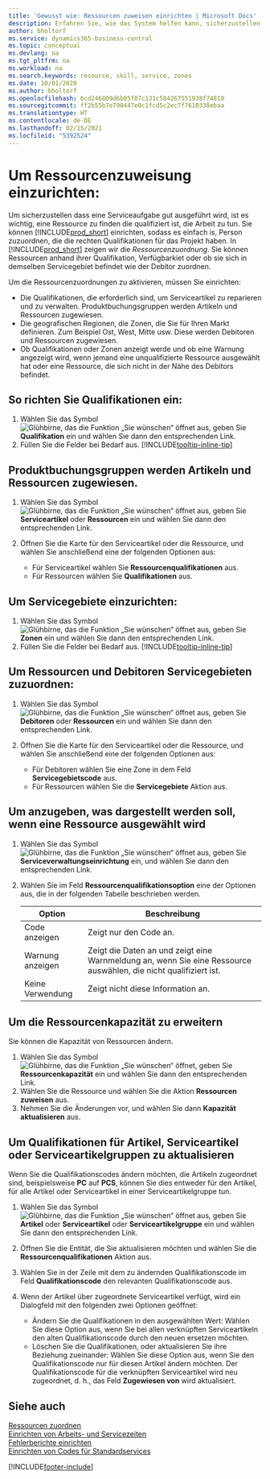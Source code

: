 ```yaml
---
title: 'Gewusst wie: Ressourcen zuweisen einrichten | Microsoft Docs'
description: Erfahren Sie, wie das System helfen kann, sicherzustellen, die Sie einer Person zuweisen, welches die Qualifikationen benötigen können, um eine Service bereitstellen.
author: bholtorf
ms.service: dynamics365-business-central
ms.topic: conceptual
ms.devlang: na
ms.tgt_pltfrm: na
ms.workload: na
ms.search.keywords: resource, skill, service, zones
ms.date: 10/01/2020
ms.author: bholtorf
ms.openlocfilehash: 6cd246809d6b05f87c131c584267551938f74810
ms.sourcegitcommit: ff2b55b7e790447e0c1fcd5c2ec7f7610338ebaa
ms.translationtype: HT
ms.contentlocale: de-DE
ms.lasthandoff: 02/15/2021
ms.locfileid: "5392524"
---
```

# <a name="set-up-resource-allocation"></a>Um Ressourcenzuweisung einzurichten:
Um sicherzustellen dass eine Serviceaufgabe gut ausgeführt wird, ist es wichtig, eine Ressource zu finden die qualifiziert ist, die Arbeit zu tun. Sie können [!INCLUDE[prod_short](includes/prod_short.md)] einrichten, sodass es einfach is, Person zuzuordnen, die die rechten Qualifikationen für das Projekt haben. In [!INCLUDE[prod_short](includes/prod_short.md)] zeigen wir die _Ressourcenzuordnung_. Sie können Ressourcen anhand ihrer Qualifikation, Verfügbarkiet oder ob sie sich in demselben Servicegebiet befindet wie der Debitor zuordnen. 

Um die Ressourcenzuordnungen zu aktivieren, müssen Sie einrichten:  
  
* Die Qualifikationen, die erforderlich sind, um Serviceartikel zu reparieren und zu verwalten. Produktbuchungsgruppen werden Artikeln und Ressourcen zugewiesen.  
* Die geografischen Regionen, die Zonen, die Sie für Ihren Markt definieren. Zum Beispiel Ost, West, Mitte usw. Diese werden Debitoren und Ressourcen zugewiesen.  
* Ob Qualifikationen oder Zonen anzeigt werde und ob eine Warnung angezeigt wird, wenn jemand eine unqualifizierte Ressource ausgewählt hat oder eine Ressource, die sich nicht in der Nähe des Debitors befindet.  

## <a name="to-set-up-skills"></a>So richten Sie Qualifikationen ein:
1. Wählen Sie das Symbol ![Glühbirne, das die Funktion „Sie wünschen“ öffnet](media/ui-search/search_small.png "Was möchten Sie tun?") aus, geben Sie **Qualifikation** ein und wählen Sie dann den entsprechenden Link.  
2. Füllen Sie die Felder bei Bedarf aus. [!INCLUDE[tooltip-inline-tip](includes/tooltip-inline-tip_md.md)]  

## <a name="to-assign-skills-to-service-items-and-resources"></a>Produktbuchungsgruppen werden Artikeln und Ressourcen zugewiesen.
1. Wählen Sie das Symbol ![Glühbirne, das die Funktion „Sie wünschen“ öffnet](media/ui-search/search_small.png "Was möchten Sie tun?") aus, geben Sie **Serviceartikel** oder **Ressourcen** ein und wählen Sie dann den entsprechenden Link.  
2. Öffnen Sie die Karte für den Serviceartikel oder die Ressource, und wählen Sie anschließend eine der folgenden Optionen aus:  
  
    * Für Serviceartikel wählen Sie **Ressourcenqualifikationen** aus.  
    * Für Ressourcen wählen Sie **Qualifikationen** aus.  

## <a name="to-set-up-zones"></a>Um Servicegebiete einzurichten:
1. Wählen Sie das Symbol ![Glühbirne, das die Funktion „Sie wünschen“ öffnet](media/ui-search/search_small.png "Was möchten Sie tun?") aus, geben Sie **Zonen** ein und wählen Sie dann den entsprechenden Link.  
2. Füllen Sie die Felder bei Bedarf aus. [!INCLUDE[tooltip-inline-tip](includes/tooltip-inline-tip_md.md)]  

## <a name="to-assign-zones-to-customers-and-resources"></a>Um Ressourcen und Debitoren Servicegebieten zuzuordnen: 
1. Wählen Sie das Symbol ![Glühbirne, das die Funktion „Sie wünschen“ öffnet](media/ui-search/search_small.png "Was möchten Sie tun?") aus, geben Sie **Debitoren** oder **Ressourcen** ein und wählen Sie dann den entsprechenden Link.  
2. Öffnen Sie die Karte für den Serviceartikel oder die Ressource, und wählen Sie anschließend eine der folgenden Optionen aus:  
  
    * Für Debitoren wählen Sie eine Zone in dem Feld **Servicegebietscode** aus.  
    * Für Ressourcen wählen Sie die **Servicegebiete** Aktion aus.  

## <a name="to-specify-what-to-show-when-a-resource-is-chosen"></a>Um anzugeben, was dargestellt werden soll, wenn eine Ressource ausgewählt wird
1. Wählen Sie das Symbol ![Glühbirne, das die Funktion „Sie wünschen“ öffnet](media/ui-search/search_small.png "Was möchten Sie tun?") aus, geben Sie **Serviceverwaltungseinrichtung** ein, und wählen Sie dann den entsprechenden Link. 
2. Wählen Sie im Feld **Ressourcenqualifikationsoption** eine der Optionen aus, die in der folgenden Tabelle beschrieben werden.  
  
    |**Option**|**Beschreibung**|  
    |------------|-------------|  
    |Code anzeigen | Zeigt nur den Code an.|  
    |Warnung anzeigen | Zeigt die Daten an und zeigt eine Warnmeldung an, wenn Sie eine Ressource auswählen, die nicht qualifiziert ist.|  
    |Keine Verwendung | Zeigt nicht diese Information an.|  

## <a name="to-update-resource-capacity"></a>Um die Ressourcenkapazität zu erweitern  
Sie können die Kapazität von Ressourcen ändern.  
  
1. Wählen Sie das Symbol ![Glühbirne, das die Funktion „Sie wünschen“ öffnet](media/ui-search/search_small.png "Was möchten Sie tun?"), geben Sie **Ressourcenkapazität** ein und wählen Sie dann den entsprechenden Link.  
2. Wählen Sie die Ressource und wählen Sie die Aktion **Ressourcen zuweisen** aus.  
3. Nehmen Sie die Änderungen vor, und wählen Sie dann **Kapazität aktualisieren** aus.  

## <a name="to-update-skills-for-items-service-items-or-service-item-groups"></a>Um Qualifikationen für Artikel, Serviceartikel oder Serviceartikelgruppen zu aktualisieren
Wenn Sie die Qualifikationscodes ändern möchten, die Artikeln zugeordnet sind, beispielsweise **PC** auf **PCS**, können Sie dies entweder für den Artikel, für alle Artikel oder Serviceartikel in einer Serviceartikelgruppe tun.  
  
1. Wählen Sie das Symbol ![Glühbirne, das die Funktion „Sie wünschen“ öffnet](media/ui-search/search_small.png "Was möchten Sie tun?") aus, geben Sie **Artikel** oder **Serviceartikel** oder **Serviceartikelgruppe** ein und wählen Sie dann den entsprechenden Link.  
2. Öffnen Sie die Entität, die Sie aktualisieren möchten und wählen Sie die **Ressourcenqualifikationen** Aktion aus.  
3. Wählen Sie in der Zeile mit dem zu ändernden Qualifikationscode im Feld **Qualifikationscode** den relevanten Qualifikationscode aus.  
4.  Wenn der Artikel über zugeordnete Serviceartikel verfügt, wird ein Dialogfeld mit den folgenden zwei Optionen geöffnet:  
  
    * Ändern Sie die Qualifikationen in den ausgewählten Wert: Wählen Sie diese Option aus, wenn Sie bei allen verknüpften Serviceartikeln den alten Qualifikationscode durch den neuen ersetzen möchten.  
    * Löschen Sie die Qualifikationen, oder aktualisieren Sie ihre Beziehung zueinander: Wählen Sie diese Option aus, wenn Sie den Qualifikationscode nur für diesen Artikel ändern möchten. Der Qualifikationscode für die verknüpften Serviceartikel wird neu zugeordnet, d. h., das Feld **Zugewiesen von** wird aktualisiert.  
  
## <a name="see-also"></a>Siehe auch
[Ressourcen zuordnen](service-how-to-allocate-resources.md)  
[Einrichten von Arbeits- und Servicezeiten](service-how-setup-work-service-hours.md)  
[Fehlerberichte einrichten](service-how-setup-fault-reporting.md)  
[Einrichten von Codes für Standardservices](service-how-setup-service-coding.md)  
 



[!INCLUDE[footer-include](includes/footer-banner.md)]